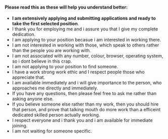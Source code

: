 #### Please read this as these will help you understand better:
- **I am extensively applying and submitting applications and ready to take the first selected position**.
- I thank you for employing me and i assure you that I give my complete dedication. 
- I am applying to your position becasue i am interested in working there.
- I am not interested in working with those, which speak to others rather than the people you are working with.
- I am not associated with any number, colour, browser, operating system, so i dont believe in this crap.
- I am not applying to your position to find someone.
- I have a work strong work ethic and I respect people those who appreciate that.
- I am available immediately and i will give importance to the person, who approaches me directly and immediately.
- If you have any questions, then please feel free to ask me rather than asking anyone else.
- If you believe someone else rather than my work, then you should hire that person, and prove that talking mouth do more work than a efficeint dedicated skilled person actually working.
- I respect everyone and i thank you and i am available for immediate joining.
- I am not waiting for someone specific.

